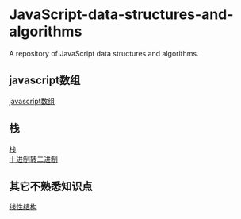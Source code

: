 # JavaScript-data-structures-and-algorithms

A repository of JavaScript data structures and algorithms.

## javascript数组

[javascript数组](javascript数组.md)<br />

## 栈

[栈](栈/栈.md)<br />
[十进制转二进制](栈/十进制转二进制.md)<br />

## 其它不熟悉知识点

[线性结构](相关不熟悉知识点/线性结构.md)<br />